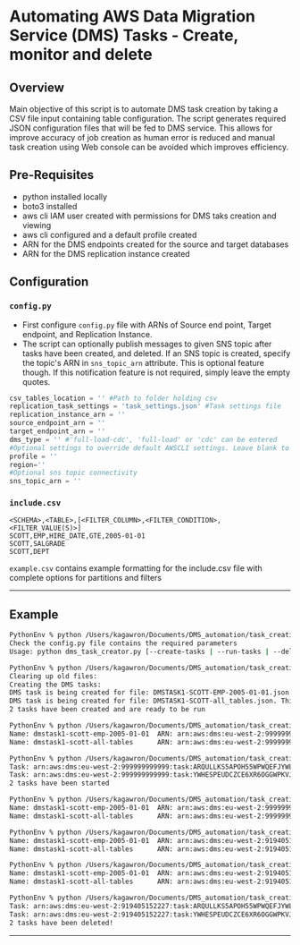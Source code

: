 # Automating AWS Data Migration Service (DMS) Tasks - Create, monitor and delete

## Overview
Main objective of this script is to automate DMS task creation by taking a CSV file input containing table configuration. 
The script generates required JSON configuration files that will be fed to DMS service. This allows for improve accuracy of job creation as human error is reduced
and manual task creation using Web console can be avoided which improves efficiency.

## Pre-Requisites
- python installed locally
- boto3 installed
- aws cli IAM user created with permissions for DMS taks creation and viewing
- aws cli configured and a default profile created
- ARN for the DMS endpoints created for the source and target databases
- ARN for the DMS replication instance created

## Configuration

### `config.py`
- First configure `config.py` file with ARNs of Source end point, Target endpoint, and Replication Instance.
- The script can optionally publish messages to given SNS topic after tasks have been created, and deleted. If an SNS topic is created, specify the topic's ARN in `sns_topic_arn` attribute. This is optional feature though. If this notification feature is not required, simply leave the empty quotes.  

```python
csv_tables_location = '' #Path to folder holding csv
replication_task_settings = 'task_settings.json' #Task settings file
replication_instance_arn = ''
source_endpoint_arn = ''
target_endpoint_arn = ''
dms_type = '' #'full-load-cdc', 'full-load' or 'cdc' can be entered
#Optional settings to override default AWSCLI settings. Leave blank to use locally defined defaults
profile = ''
region=''
#Optional sns topic connectivity
sns_topic_arn = ''
```

### `include.csv`
```
<SCHEMA>,<TABLE>,[<FILTER_COLUMN>,<FILTER_CONDITION>,<FILTER_VALUE(S)>]
SCOTT,EMP,HIRE_DATE,GTE,2005-01-01
SCOTT,SALGRADE
SCOTT,DEPT
```

`example.csv` contains example formatting for the include.csv file with complete options for partitions and filters

****

## Example
```sh
PythonEnv % python /Users/kagawron/Documents/DMS_automation/task_creation.py
Check the config.py file contains the required parameters
Usage: python dms_task_creator.py [--create-tasks | --run-tasks | --delete-tasks | --list-tasks] task-name
``` 

```sh
PythonEnv % python /Users/kagawron/Documents/DMS_automation/task_creation.py --create-tasks DMSTASK1
Clearing up old files:
Creating the DMS tasks:
DMS task is being created for file: DMSTASK1-SCOTT-EMP-2005-01-01.json. This may take a few minutes. Please wait.
DMS task is being created for file: DMSTASK1-SCOTT-all_tables.json. This may take a few minutes. Please wait.
2 tasks have been created and are ready to be run
```

```sh
PythonEnv % python /Users/kagawron/Documents/DMS_automation/task_creation.py --list-tasks DMSTASK1
Name: dmstask1-scott-emp-2005-01-01  ARN: arn:aws:dms:eu-west-2:999999999999:task:ARQULLKS5APOH55WPWQEFJYWL5FMV3CCV7THMLI     Status: ready                         
Name: dmstask1-scott-all-tables      ARN: arn:aws:dms:eu-west-2:999999999999:task:YWHESPEUDCZCE6XR6OGGWPKVJK7M4QIQWMM6HKQ     Status: ready           
```

```sh
PythonEnv % python /Users/kagawron/Documents/DMS_automation/task_creation.py --run-tasks DMSTASK1
Task: arn:aws:dms:eu-west-2:999999999999:task:ARQULLKS5APOH55WPWQEFJYWL5FMV3CCV7THMLI has been started
Task: arn:aws:dms:eu-west-2:999999999999:task:YWHESPEUDCZCE6XR6OGGWPKVJK7M4QIQWMM6HKQ has been started
2 tasks have been started
```

```sh
PythonEnv % python /Users/kagawron/Documents/DMS_automation/task_creation.py --list-tasks DMSTASK1
Name: dmstask1-scott-emp-2005-01-01  ARN: arn:aws:dms:eu-west-2:999999999999:task:ARQULLKS5APOH55WPWQEFJYWL5FMV3CCV7THMLI     Status: starting                       
Name: dmstask1-scott-all-tables      ARN: arn:aws:dms:eu-west-2:999999999999:task:YWHESPEUDCZCE6XR6OGGWPKVJK7M4QIQWMM6HKQ     Status: starting                               
```

```sh
PythonEnv % python /Users/kagawron/Documents/DMS_automation/task_creation.py --list-tasks DMSTASK1
Name: dmstask1-scott-emp-2005-01-01  ARN: arn:aws:dms:eu-west-2:919405152227:task:ARQULLKS5APOH55WPWQEFJYWL5FMV3CCV7THMLI     Status: running                       
Name: dmstask1-scott-all-tables      ARN: arn:aws:dms:eu-west-2:919405152227:task:YWHESPEUDCZCE6XR6OGGWPKVJK7M4QIQWMM6HKQ     Status: running 
```

```sh
PythonEnv % python /Users/kagawron/Documents/DMS_automation/task_creation.py --list-tasks DMSTASK1
Name: dmstask1-scott-emp-2005-01-01  ARN: arn:aws:dms:eu-west-2:919405152227:task:ARQULLKS5APOH55WPWQEFJYWL5FMV3CCV7THMLI     Status: stopped                       
Name: dmstask1-scott-all-tables      ARN: arn:aws:dms:eu-west-2:919405152227:task:YWHESPEUDCZCE6XR6OGGWPKVJK7M4QIQWMM6HKQ     Status: stopped 
```

```sh
PythonEnv % python /Users/kagawron/Documents/DMS_automation/task_creation.py --delete-tasks DMSTASK1
Task: arn:aws:dms:eu-west-2:919405152227:task:ARQULLKS5APOH55WPWQEFJYWL5FMV3CCV7THMLI deletion in progress...
Task: arn:aws:dms:eu-west-2:919405152227:task:YWHESPEUDCZCE6XR6OGGWPKVJK7M4QIQWMM6HKQ deletion in progress...
2 tasks have been deleted!
```
****
